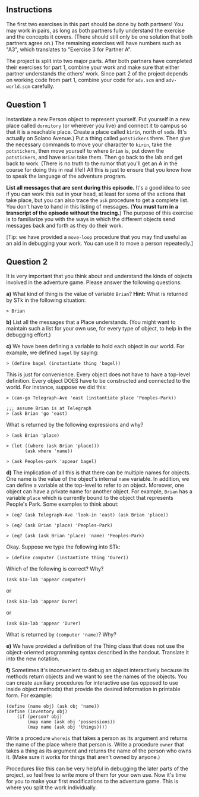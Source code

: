 ## Instructions

The first two exercises in this part should be done by both partners! You may work in pairs, as long as both partners fully understand the exercise and the concepts it covers. (There should still only be one solution that both partners agree on.) The remaining exercises will have numbers such as "A3", which translates to "Exercise 3 for Partner A".

The project is split into two major parts. After both partners have completed their exercises for part 1, combine your work and make sure that either partner understands the others' work. Since part 2 of the project depends on working code from part 1, combine your code for `adv.scm` and `adv-world.scm` carefully.

## Question 1

Instantiate a new Person object to represent yourself. Put yourself in a new place called `dormitory` (or wherever you live) and connect it to campus so that it is a reachable place. Create a place called `kirin`, north of `soda`. (It's actually on Solano Avenue.) Put a thing called `potstickers` there. Then give the necessary commands to move your character to `kirin`, take the `potstickers`, then move yourself to where `Brian` is, put down the `potstickers`, and have `Brian` take them. Then go back to the lab and get back to work. (There is no truth to the rumor that you'll get an A in the course for doing this in real life!) All this is just to ensure that you know how to speak the language of the
adventure program.

**List all messages that are sent during this episode.** It's a good idea to see if you can work this out in your head, at least for some of the actions that take place, but you can also trace the `ask` procedure to get a complete list. You don't have to hand in this listing of messages. (**You must turn in a transcript of the episode without the tracing.**) The purpose of this exercise is to familiarize you with the ways in which the different objects send messages
back and forth as they do their work.

[Tip: we have provided a `move-loop` procedure that you may find useful as an
aid in debugging your work. You can use it to move a person repeatedly.]

## Question 2

It is very important that you think about and understand the kinds of objects
involved in the adventure game. Please answer the following questions:

**a)** What kind of thing is the value of variable `Brian`? **Hint:** What is returned by STk in the following situation:
  
```    
> Brian
```

**b)** List all the messages that a Place understands. (You might want to maintain such a list for your own use, for every type of object, to help in the debugging effort.)

**c)** We have been defining a variable to hold each object in our world. For example, we defined `bagel` by saying:

```   
> (define bagel (instantiate thing 'bagel))
```

This is just for convenience. Every object does not have to have a top-level definition. Every object DOES have to be constructed and connected to the world. For instance, suppose we did this:
  
```
> (can-go Telegraph-Ave 'east (instantiate place 'Peoples-Park))

;;; assume Brian is at Telegraph
> (ask Brian 'go 'east)
```
  
What is returned by the following expressions and why?
  
```    
> (ask Brian 'place)

> (let ((where (ask Brian 'place)))
       (ask where 'name))

> (ask Peoples-park 'appear bagel)
``` 

**d)** The implication of all this is that there can be multiple names for objects. One name is the value of the object's internal `name` variable. In addition, we can define a variable at the top-level to refer to an object. Moreover, one object can have a private name for another object. For example, `Brian` has a variable `place` which is currently bound to the object that represents People's Park. Some examples to think about:
  
```    
> (eq? (ask Telegraph-Ave 'look-in 'east) (ask Brian 'place))

> (eq? (ask Brian 'place) 'Peoples-Park)

> (eq? (ask (ask Brian 'place) 'name) 'Peoples-Park)
```    

Okay. Suppose we type the following into STk:

```    
> (define computer (instantiate thing 'Durer))
```    

Which of the following is correct? Why?
  
```    
(ask 61a-lab 'appear computer)
```

or

```  
(ask 61a-lab 'appear Durer)
```

or

```  
(ask 61a-lab 'appear 'Durer)
```    

What is returned by `(computer 'name)`? Why?

**e)** We have provided a definition of the Thing class that does not use the object-oriented programming syntax described in the handout. Translate it into the new notation.

**f)** Sometimes it's inconvenient to debug an object interactively because its methods return objects and we want to see the names of the objects. You can create auxiliary procedures for interactive use (as opposed to use inside object methods) that provide the desired information in printable form. For example:
  
```    
(define (name obj) (ask obj 'name))
(define (inventory obj)
    (if (person? obj)
        (map name (ask obj 'possessions))
        (map name (ask obj 'things))))
```    

Write a procedure `whereis` that takes a person as its argument and returns
the name of the place where that person is. Write a procedure `owner` that
takes a thing as its argument and returns the name of the person who owns it.
(Make sure it works for things that aren't owned by anyone.)

Procedures like this can be very helpful in debugging the later parts of the
project, so feel free to write more of them for your own use. Now it's time
for you to make your first modifications to the adventure game. This is where
you split the work individually.

